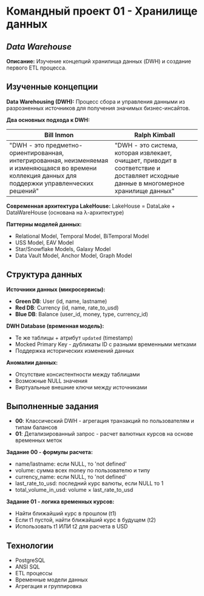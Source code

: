 # Командный проект 01 - Хранилище данных

## _Data Warehouse_

**Описание:** Изучение концепций хранилища данных (DWH) и создание первого ETL процесса.

## Изученные концепции

**Data Warehousing (DWH):**
Процесс сбора и управления данными из разрозненных источников для получения значимых бизнес-инсайтов.

**Два основных подхода к DWH:**

| Bill Inmon | Ralph Kimball |
|------------|---------------|
| "DWH - это предметно-ориентированная, интегрированная, неизменяемая и изменяющаяся во времени коллекция данных для поддержки управленческих решений" | "DWH - это система, которая извлекает, очищает, приводит в соответствие и доставляет исходные данные в многомерное хранилище данных" |

**Современная архитектура LakeHouse:**
LakeHouse = DataLake + DataWareHouse (основана на λ-архитектуре)

**Паттерны моделей данных:**
- Relational Model, Temporal Model, BiTemporal Model
- USS Model, EAV Model  
- Star/Snowflake Models, Galaxy Model
- Data Vault Model, Anchor Model, Graph Model

## Структура данных

**Источники данных (микросервисы):**
- **Green DB**: User (id, name, lastname)
- **Red DB**: Currency (id, name, rate_to_usd) 
- **Blue DB**: Balance (user_id, money, type, currency_id)

**DWH Database (временная модель):**
- Те же таблицы + атрибут `updated` (timestamp)
- Mocked Primary Key - дубликаты ID с разными временными метками
- Поддержка исторических изменений данных

**Аномалии данных:**
- Отсутствие консистентности между таблицами
- Возможные NULL значения
- Виртуальные внешние ключи между источниками

## Выполненные задания

- **00**: Классический DWH - агрегация транзакций по пользователям и типам балансов
- **01**: Детализированный запрос - расчет валютных курсов на основе временных меток

**Задание 00 - формулы расчета:**
- name/lastname: если NULL, то 'not defined'
- volume: сумма всех money по пользователю и типу
- currency_name: если NULL, то 'not defined'  
- last_rate_to_usd: последний курс валюты, если NULL то 1
- total_volume_in_usd: volume × last_rate_to_usd

**Задание 01 - логика временных курсов:**
- Найти ближайший курс в прошлом (t1)
- Если t1 пустой, найти ближайший курс в будущем (t2)
- Использовать t1 ИЛИ t2 для расчета в USD

## Технологии

- PostgreSQL
- ANSI SQL
- ETL процессы
- Временные модели данных
- Агрегация и группировка